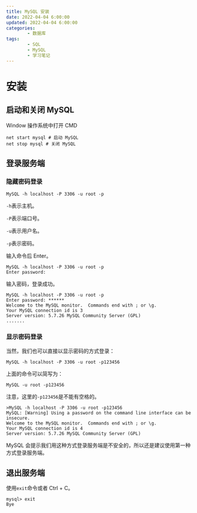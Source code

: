 ```yaml
---
title: MySQL 安装
date: 2022-04-04 6:00:00
updated: 2022-04-04 6:00:00
categories:
        - 数据库
tags:
        - SQL
        - MySQL
        - 学习笔记
---
```


# 安装 

## 启动和关闭 MySQL

Window 操作系统中打开 CMD

```MySQL
net start mysql # 启动 MySQL
net stop mysql # 关闭 MySQL
```

## 登录服务端

### 隐藏密码登录

```MySQL
MySQL -h localhost -P 3306 -u root -p
```

`-h`表示主机。

`-P`表示端口号。

`-u`表示用户名。

`-p`表示密码。

输入命令后 Enter。

```MySQL
MySQL -h localhost -P 3306 -u root -p
Enter password: 
```

输入密码，登录成功。

```MySQL
MySQL -h localhost -P 3306 -u root -p
Enter password: ******
Welcome to the MySQL monitor.  Commands end with ; or \g.
Your MySQL connection id is 3
Server version: 5.7.26 MySQL Community Server (GPL)
.......
```

### 显示密码登录

当然，我们也可以直接以显示密码的方式登录：

```MySQL
MySQL -h localhost -P 3306 -u root -p123456
```

上面的命令可以简写为：

```MySQL
MySQL -u root -p123456
```

注意，这里的`-p123456`是不能有空格的。

```shell
>MySQL -h localhost -P 3306 -u root -p123456
MySQL: [Warning] Using a password on the command line interface can be insecure.
Welcome to the MySQL monitor.  Commands end with ; or \g.
Your MySQL connection id is 4
Server version: 5.7.26 MySQL Community Server (GPL)
```

MySQL 会提示我们用这种方式登录服务端是不安全的，所以还是建议使用第一种方式登录服务端。

## 退出服务端

使用`exit`命令或者 Ctrl + C。

```MySQL
mysql> exit
Bye
```

